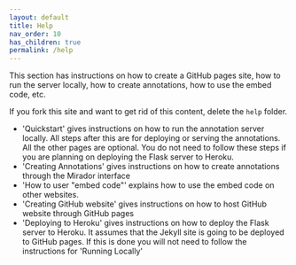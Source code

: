 ```yaml
---
layout: default
title: Help
nav_order: 10
has_children: true
permalink: /help
---
```


This section has instructions on how to create a GitHub pages site, how to run the server locally, how to create annotations, how to use the embed code, etc.

If you fork this site and want to get rid of this content, delete the `help` folder.

* 'Quickstart' gives instructions on how to run the annotation server locally. All steps after this are for deploying or serving the annotations. All the other pages are optional. You do not need to follow these steps if you are planning on deploying the Flask server to Heroku.
* 'Creating Annotations' gives instructions on how to create annotations through the Mirador interface
* 'How to user "embed code"' explains how to use the embed code on other websites.
* 'Creating GitHub website' gives instructions on how to host GitHub website through GitHub pages
* 'Deploying to Heroku' gives instructions on how to deploy the Flask server to Heroku. It assumes that the Jekyll site is going to be deployed to GitHub pages. If this is done you will not need to follow the instructions for 'Running Locally'
